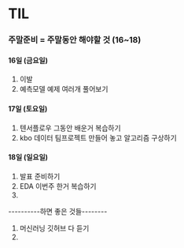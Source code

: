 # TIL

### 주말준비 = 주말동안 해야할 것 (16~18)

#### 16일 (금요일)
1. 이발
2. 예측모델 예제 여러개 풀어보기  

#### 17일 (토요일)
1. 텐서플로우 그동안 배운거 복습하기
2. kbo 데이터 팀프로젝트 만들어 놓고 알고리즘 구상하기

#### 18일 (일요일)
1. 발표 준비하기
2. EDA 이번주 한거 복습하기 
3. 


----------하면 좋은 것들--------

1. 머신러닝 깃허브 다 듣기
2. 
